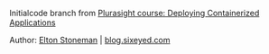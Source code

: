 
Initialcode branch from [Plurasight course: Deploying Containerized Applications](https://app.pluralsight.com/library/courses/deploying-containerized-applications/table-of-contents) 

Author: [Elton Stoneman](https://twitter.com/eltonstoneman) | [blog.sixeyed.com](https://blog.sixeyed.com/)  
